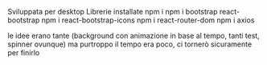 Sviluppata per desktop
Librerie installate
npm i 
npm i bootstrap react-bootstrap
npm i react-bootstrap-icons
npm i react-router-dom 
npm i axios

le idee erano tante (background con animazione in base al tempo, tanti test, spinner ovunque) ma purtroppo il tempo era poco, ci tornerò sicuramente per finirlo


